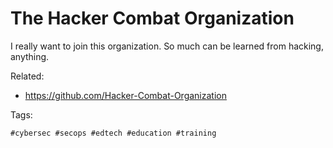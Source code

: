# The Hacker Combat Organization

I really want to join this organization. So much can be learned from
hacking, anything.

Related:

* https://github.com/Hacker-Combat-Organization

Tags:
    
    #cybersec #secops #edtech #education #training
